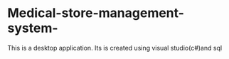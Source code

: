 # Medical-store-management-system-
This is a desktop application. Its is created using visual studio(c#)and sql
